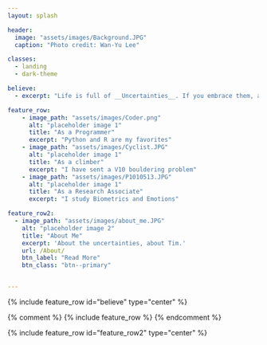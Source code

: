 ```yaml
---
layout: splash

header:
  image: "assets/images/Background.JPG"
  caption: "Photo credit: Wan-Yu Lee"

classes:
  - landing
  - dark-theme

believe:
  - excerpt: "Life is full of __Uncertainties__. If you embrace them, anything is __Possible__."

feature_row:
    - image_path: "assets/images/Coder.png"
      alt: "placeholder image 1"
      title: "As a Programmer"
      excerpt: "Python and R are my favorites"
    - image_path: "assets/images/Cyclist.JPG"
      alt: "placeholder image 1"
      title: "As a climber"
      excerpt: "I have sent a V10 bouldering problem"
    - image_path: "assets/images/P1010513.JPG"
      alt: "placeholder image 1"
      title: "As a Research Associate"
      excerpt: "I study Biometrics and Emotions"

feature_row2:
  - image_path: "assets/images/about_me.JPG"
    alt: "placeholder image 2"
    title: "About Me"
    excerpt: 'About the uncertainties, about Tim.'
    url: /About/
    btn_label: "Read More"
    btn_class: "btn--primary"


---
```


{% include feature_row id="believe" type="center" %}

{% comment %}
{% include feature_row %}
{% endcomment %}

{% include feature_row id="feature_row2" type="center" %}
